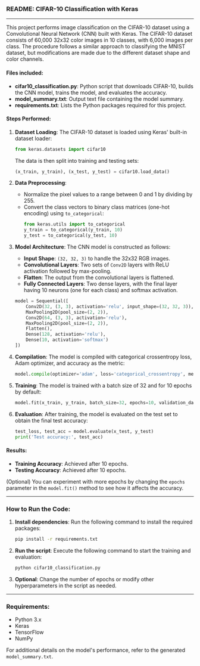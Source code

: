 ### README: CIFAR-10 Classification with Keras

---

This project performs image classification on the CIFAR-10 dataset using a Convolutional Neural Network (CNN) built with Keras. The CIFAR-10 dataset consists of 60,000 32x32 color images in 10 classes, with 6,000 images per class. The procedure follows a similar approach to classifying the MNIST dataset, but modifications are made due to the different dataset shape and color channels.

#### Files included:
- **cifar10_classification.py**: Python script that downloads CIFAR-10, builds the CNN model, trains the model, and evaluates the accuracy.
- **model_summary.txt**: Output text file containing the model summary.
- **requirements.txt**: Lists the Python packages required for this project.

#### Steps Performed:
1. **Dataset Loading**:
   The CIFAR-10 dataset is loaded using Keras' built-in dataset loader:
   ```python
   from keras.datasets import cifar10
   ```
   The data is then split into training and testing sets:
   ```python
   (x_train, y_train), (x_test, y_test) = cifar10.load_data()
   ```

2. **Data Preprocessing**:
   - Normalize the pixel values to a range between 0 and 1 by dividing by 255.
   - Convert the class vectors to binary class matrices (one-hot encoding) using `to_categorical`:
     ```python
     from keras.utils import to_categorical
     y_train = to_categorical(y_train, 10)
     y_test = to_categorical(y_test, 10)
     ```

3. **Model Architecture**:
   The CNN model is constructed as follows:
   - **Input Shape**: `(32, 32, 3)` to handle the 32x32 RGB images.
   - **Convolutional Layers**: Two sets of `Conv2D` layers with ReLU activation followed by max-pooling.
   - **Flatten**: The output from the convolutional layers is flattened.
   - **Fully Connected Layers**: Two dense layers, with the final layer having 10 neurons (one for each class) and softmax activation.
   
   ```python
   model = Sequential([
       Conv2D(32, (3, 3), activation='relu', input_shape=(32, 32, 3)),
       MaxPooling2D(pool_size=(2, 2)),
       Conv2D(64, (3, 3), activation='relu'),
       MaxPooling2D(pool_size=(2, 2)),
       Flatten(),
       Dense(128, activation='relu'),
       Dense(10, activation='softmax')
   ])
   ```

4. **Compilation**:
   The model is compiled with categorical crossentropy loss, Adam optimizer, and accuracy as the metric:
   ```python
   model.compile(optimizer='adam', loss='categorical_crossentropy', metrics=['accuracy'])
   ```

5. **Training**:
   The model is trained with a batch size of 32 and for 10 epochs by default:
   ```python
   model.fit(x_train, y_train, batch_size=32, epochs=10, validation_data=(x_test, y_test))
   ```

6. **Evaluation**:
   After training, the model is evaluated on the test set to obtain the final test accuracy:
   ```python
   test_loss, test_acc = model.evaluate(x_test, y_test)
   print('Test accuracy:', test_acc)
   ```

#### Results:

- **Training Accuracy**: Achieved after 10 epochs.
- **Testing Accuracy**: Achieved after 10 epochs.

(Optional) You can experiment with more epochs by changing the `epochs` parameter in the `model.fit()` method to see how it affects the accuracy.

---

### How to Run the Code:
1. **Install dependencies**:
   Run the following command to install the required packages:
   ```bash
   pip install -r requirements.txt
   ```

2. **Run the script**:
   Execute the following command to start the training and evaluation:
   ```bash
   python cifar10_classification.py
   ```

3. **Optional**: Change the number of epochs or modify other hyperparameters in the script as needed.

---

### Requirements:
- Python 3.x
- Keras
- TensorFlow
- NumPy

For additional details on the model's performance, refer to the generated `model_summary.txt`.

